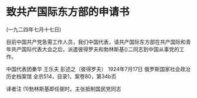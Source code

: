 # 致共产国际东方部的申请书

(一九二四年七月十七日)

目前中国共产党急需工作人员，我们中国代表，请共产国际东方部在共产国际和青年共产国际代表大会之后，派遣彼得罗夫和勃林斯基()二同志到中国从事党的工作。

中国代表团秦华
王乐夫
彭述之（彼得罗夫）
1924年7月17日
俄罗斯国家社会政治历史档案馆
全宗514，目录1，案卷80，第34b页

译者注
(1)勃林斯基即任弼时。主张抵制国民党同志

